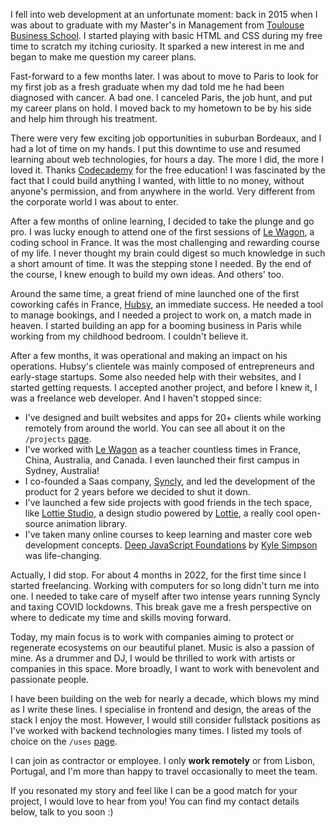 I fell into web development at an unfortunate moment: back in 2015 when I was about to graduate with my Master's in Management from [Toulouse Business School](https://www.tbs-education.com/program/master-in-management/program-overview/). I started playing with basic HTML and CSS during my free time to scratch my itching curiosity. It sparked a new interest in me and began to make me question my career plans.

Fast-forward to a few months later. I was about to move to Paris to look for my first job as a fresh graduate when my dad told me he had been diagnosed with cancer. A bad one. I canceled Paris, the job hunt, and put my career plans on hold. I moved back to my hometown to be by his side and help him through his treatment.

There were very few exciting job opportunities in suburban Bordeaux, and I had a lot of time on my hands. I put this downtime to use and resumed learning about web technologies, for hours a day. The more I did, the more I loved it. Thanks [Codecademy](https://www.codecademy.com/) for the free education! I was fascinated by the fact that I could build anything I wanted, with little to no money, without anyone's permission, and from anywhere in the world. Very different from the corporate world I was about to enter.

After a few months of online learning, I decided to take the plunge and go pro. I was lucky enough to attend one of the first sessions of [Le Wagon](https://www.lewagon.com/web-development-course), a coding school in France. It was the most challenging and rewarding course of my life. I never thought my brain could digest so much knowledge in such a short amount of time. It was the stepping stone I needed. By the end of the course, I knew enough to build my own ideas. And others' too.

Around the same time, a great friend of mine launched one of the first coworking cafés in France, [Hubsy](https://www.hubsy.fr/), an immediate success. He needed a tool to manage bookings, and I needed a project to work on, a match made in heaven. I started building an app for a booming business in Paris while working from my childhood bedroom. I couldn't believe it.

After a few months, it was operational and making an impact on his operations. Hubsy's clientele was mainly composed of entrepreneurs and early-stage startups. Some also needed help with their websites, and I started getting requests. I accepted another project, and before I knew it, I was a freelance web developer. And I haven't stopped since:

- I've designed and built websites and apps for 20+ clients while working remotely from around the world. You can see all about it on the `/projects` [page](/projects).
- I've worked with [Le Wagon](https://www.lewagon.com/) as a teacher countless times in France, China, Australia, and Canada. I even launched their first campus in Sydney, Australia!
- I co-founded a Saas company, [Syncly](/projects/syncly), and led the development of the product for 2 years before we decided to shut it down.
- I've launched a few side projects with good friends in the tech space, like [Lottie Studio](/projects/lottie-studio), a design studio powered by [Lottie](https://airbnb.design/lottie/), a really cool open-source animation library.
- I've taken many online courses to keep learning and master core web development concepts. [Deep JavaScript Foundations](https://frontendmasters.com/courses/deep-javascript-v3/) by [Kyle Simpson](https://github.com/getify) was life-changing.

Actually, I did stop. For about 4 months in 2022, for the first time since I started freelancing. Working with computers for so long didn't turn me into one. I needed to take care of myself after two intense years running Syncly and taxing COVID lockdowns. This break gave me a fresh perspective on where to dedicate my time and skills moving forward.

Today, my main focus is to work with companies aiming to protect or regenerate ecosystems on our beautiful planet. Music is also a passion of mine. As a drummer and DJ, I would be thrilled to work with artists or companies in this space. More broadly, I want to work with benevolent and passionate people.

I have been building on the web for nearly a decade, which blows my mind as I write these lines. I specialise in frontend and design, the areas of the stack I enjoy the most. However, I would still consider fullstack positions as I've worked with backend technologies many times. I listed my tools of choice on the `/uses` [page](/uses).

I can join as contractor or employee. I only **work remotely** or from Lisbon, Portugal, and I'm more than happy to travel occasionally to meet the team.

If you resonated my story and feel like I can be a good match for your project, I would love to hear from you! You can find my contact details below, talk to you soon :)

